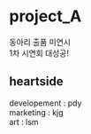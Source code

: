 # project_A
동아리 출품 미연시 <br>
1차 시연회 대성공!
## heartside
developement : pdy <br>
marketing : kjg <br>
art : lsm
